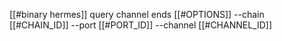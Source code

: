 [[#binary hermes]] query channel ends [[#OPTIONS]] --chain [[#CHAIN_ID]] --port [[#PORT_ID]] --channel [[#CHANNEL_ID]]
